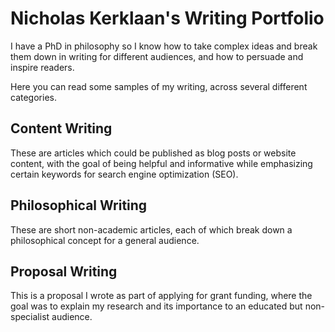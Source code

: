 # Nicholas Kerklaan's Writing Portfolio

I have a PhD in philosophy so I know how to take complex ideas and break them down in writing for different audiences, and how to persuade and inspire readers.

Here you can read some samples of my writing, across several different categories.

## Content Writing

These are articles which could be published as blog posts or website content, with the goal of being helpful and informative while emphasizing certain keywords for search engine optimization (SEO).

## Philosophical Writing

These are short non-academic articles, each of which break down a philosophical concept for a general audience.

## Proposal Writing

This is a proposal I wrote as part of applying for grant funding, where the goal was to explain my research and its importance to an educated but non-specialist audience. 


